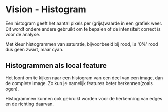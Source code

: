 # Vision - Histogram 
Een histogram geeft het aantal pixels per (grijs)waarde in een grafiek weer.
Dit wordt ondere andere gebruikt om te bepalen of de intensiteit correct is voor de analyse.

Met kleur histogrammen van saturatie, bijvoorbeeld bij rood, is '0%' rood dus geen zwart, maar cyan.

## Histogrammen als local feature 
Het loont om te kijken naar een histogram van een deel van een image, dan de complete image. Zo kun je namelijk
features beter herkennen(zoals ogen).

Histogrammen kunnen ook gebruikt worden voor de herkenning van edges en de richting daarvan.


